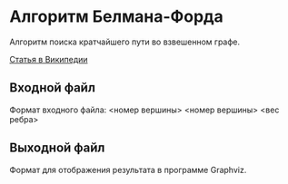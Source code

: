 # Алгоритм Белмана-Форда

Алгоритм поиска кратчайшего пути во взвешенном графе.

[Статья в Википедии](https://ru.wikipedia.org/wiki/%D0%90%D0%BB%D0%B3%D0%BE%D1%80%D0%B8%D1%82%D0%BC_%D0%91%D0%B5%D0%BB%D0%BB%D0%BC%D0%B0%D0%BD%D0%B0_%E2%80%94_%D0%A4%D0%BE%D1%80%D0%B4%D0%B0)

## Входной файл

Формат входного файла: <номер вершины> <номер вершины> <вес ребра>

## Выходной файл

Формат для отображения результата в программе Graphviz.
